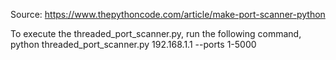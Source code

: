 Source: https://www.thepythoncode.com/article/make-port-scanner-python

To execute the threaded_port_scanner.py, run the following command,
python threaded_port_scanner.py 192.168.1.1 --ports 1-5000